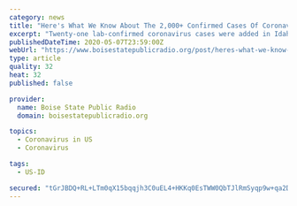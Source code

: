 ```yaml
---
category: news
title: "Here's What We Know About The 2,000+ Confirmed Cases Of Coronavirus In Idaho"
excerpt: "Twenty-one lab-confirmed coronavirus cases were added in Idaho on Thursday, putting the state just over 2,000 cases. Twenty-nine cases"
publishedDateTime: 2020-05-07T23:59:00Z
webUrl: "https://www.boisestatepublicradio.org/post/heres-what-we-know-about-2000-confirmed-cases-coronavirus-idaho"
type: article
quality: 32
heat: 32
published: false

provider:
  name: Boise State Public Radio
  domain: boisestatepublicradio.org

topics:
  - Coronavirus in US
  - Coronavirus

tags:
  - US-ID

secured: "tGrJBDQ+RL+LTm0qX15bqqjh3C0uEL4+HKKq0EsTWW0QbTJlRmSyqp9w+qa2D/hzcGajsw9EQqSCDS/nS0ZPsLmQYTxd3jDqUMFalBEZ68Wow2j+zjugL3Oxn9wlw03rtSv2d5o2tvUn5L9zoPHKUvY4+rYZp7iumsr8d2pJj3MwPew+UhxPl9hGgZSgQ/u4tiodXZGKYCRfLXwFD7u+fjQFMSJkdjqcuyN8PpcFCc7VSS93rAiJRZRsHl99F9WNfRvxhhOHEBZVcnLeOhfDmqSdk05vOi6sR0uYHo+NrphuymBRqRsMMb4h+cHxXm8vTObTPuYZjf0OkJeLxKq510TbEHrFi+aHWZZS00OgRTQW2WK0HevxVJ+QwAThhHZWrSAanmIGxy2887h+XfBhQhgXJ6wXdR0EfxpPol373yqMyC9XfVDRVpO+1vSJBziOaU57yZx2mKLrgcpahqNNOaadyQ/UAFSZlQ2AAj3rK0w=;9fENjCuCPJ7XqZLkzpUbbA=="
---
```


